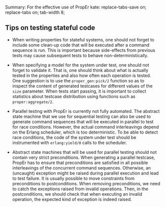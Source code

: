 Summary: For the effective use of PropEr
kate: replace-tabs-save on; replace-tabs on; tab-width 8;

Tips on testing stateful code
------------------------------

* When writing properties for stateful systems, one should not forget to include
  some clean-up code that will be executed after a command sequence is run.
  This is important because side-effects from previous tests may cause
  subsequent tests to behave non-deterministically.

* When specifying a model for the system under test, one should not forget to
  validate it. That is, one should think about what is actually tested in the
  properties and also how often each operation is tested. One suggestion is to
  use the `proper_gen:pick/2` function so as to inspect the content of generated
  testcases for different values of the `size` parameter. When tests start
  passing, it is important to collect statistics about testcase distribution
  using functions such as `proper:aggregate/2`.

* Parallel testing with PropEr is currently not fully automated. The abstract
  state machine that we use for sequential testing can also be used to
  generate command sequences that will be executed in parallel to test for
  race conditions. However, the actual command interleavings depend on the
  Erlang scheduler, which is too deterministic. To be able to detect race
  conditions, the code of the system under test should be instrumented with
  `erlang:yield/0` calls to the scheduler.

* Abstract state machines that will be used for parallel testing should not
  contain very strict preconditions. When generating a parallel testcase, PropEr
  has to ensure that preconditions are satisfied in all possible interleavings
  of the concurrent command sequences. Otherwise, an (uncaught) exception might
  be raised during parallel execution and lead to test failure. It is usually
  possible to move constraints from preconditions to postconditions. When
  removing preconditions, we need to catch the exceptions raised from invalid
  operations. Then, in the postconditions, we should check that when executing
  an invalid operation, the expected kind of exception is indeed raised.
